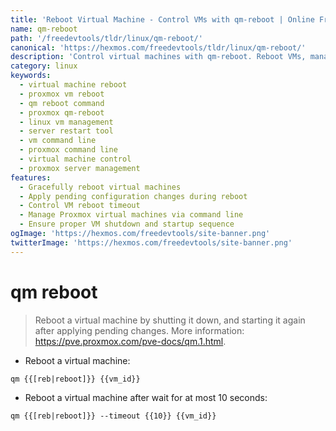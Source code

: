 ```yaml
---
title: 'Reboot Virtual Machine - Control VMs with qm-reboot | Online Free DevTools by Hexmos'
name: qm-reboot
path: '/freedevtools/tldr/linux/qm-reboot/'
canonical: 'https://hexmos.com/freedevtools/tldr/linux/qm-reboot/'
description: 'Control virtual machines with qm-reboot. Reboot VMs, manage pending changes and ensure smooth server operations. Free online tool, no registration required.'
category: linux
keywords:
  - virtual machine reboot
  - proxmox vm reboot
  - qm reboot command
  - proxmox qm-reboot
  - linux vm management
  - server restart tool
  - vm command line
  - proxmox command line
  - virtual machine control
  - proxmox server management
features:
  - Gracefully reboot virtual machines
  - Apply pending configuration changes during reboot
  - Control VM reboot timeout
  - Manage Proxmox virtual machines via command line
  - Ensure proper VM shutdown and startup sequence
ogImage: 'https://hexmos.com/freedevtools/site-banner.png'
twitterImage: 'https://hexmos.com/freedevtools/site-banner.png'
---
```


# qm reboot

> Reboot a virtual machine by shutting it down, and starting it again after applying pending changes.
> More information: <https://pve.proxmox.com/pve-docs/qm.1.html>.

- Reboot a virtual machine:

`qm {{[reb|reboot]}} {{vm_id}}`

- Reboot a virtual machine after wait for at most 10 seconds:

`qm {{[reb|reboot]}} --timeout {{10}} {{vm_id}}`
